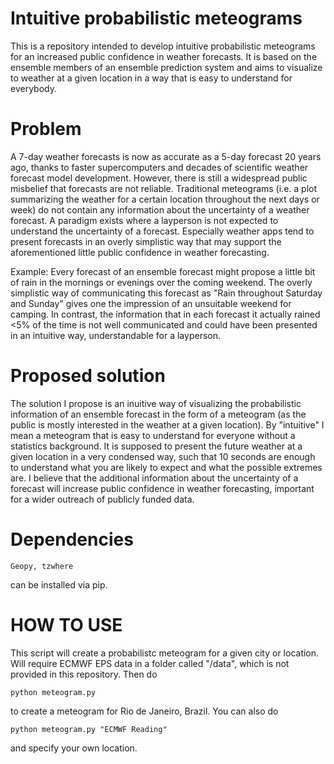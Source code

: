 # Intuitive probabilistic meteograms

This is a repository intended to develop intuitive probabilistic meteograms for an increased public confidence in weather forecasts. It is based on the ensemble members of an ensemble prediction system and aims to visualize to weather at a given location in a way that is easy to understand for everybody.

# Problem
A 7-day weather forecasts is now as accurate as a 5-day forecast 20 years ago, thanks to faster supercomputers and decades of scientific weather forecast model development. However, there is still a widespread public misbelief that forecasts are not reliable. Traditional meteograms (i.e. a plot summarizing the weather for a certain location throughout the next days or week) do not contain any information about the uncertainty of a weather forecast. A paradigm exists where a layperson is not expected to understand the uncertainty of a forecast. Especially weather apps tend to present forecasts in an overly simplistic way that may support the aforementioned little public confidence in weather forecasting.

Example: Every forecast of an ensemble forecast might propose a little bit of rain in the mornings or evenings over the coming weekend. The overly simplistic way of communicating this forecast as "Rain throughout Saturday and Sunday" gives one the impression of an unsuitable weekend for camping. In contrast, the information that in each forecast it actually rained <5% of the time is not well communicated and could have been presented in an intuitive way, understandable for a layperson.

# Proposed solution

The solution I propose is an inuitive way of visualizing the probabilistic information of an ensemble forecast in the form of a meteogram (as the public is mostly interested in the weather at a given location). By "intuitive" I mean a meteogram that is easy to understand for everyone without a statistics background. It is supposed to present the future weather at a given location in a very condensed way, such that 10 seconds are enough to understand what you are likely to expect and what the possible extremes are. I believe that the additional information about the uncertainty of a forecast will increase public confidence in weather forecasting, important for a wider outreach of publicly funded data.

# Dependencies

    Geopy, tzwhere

can be installed via pip.

# HOW TO USE

This script will create a probabilistc meteogram for a given city or location. Will require ECMWF EPS data in a folder called "/data", which is not provided in this repository. Then do

    python meteogram.py
    
to create a meteogram for Rio de Janeiro, Brazil. You can also do

    python meteogram.py "ECMWF Reading"

and specify your own location.
